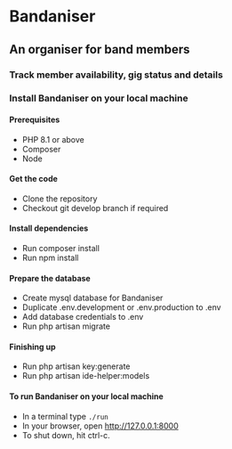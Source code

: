 # Bandaniser
## An organiser for band members

### Track member availability, gig status and details


### Install Bandaniser on your local machine

#### Prerequisites
- PHP 8.1 or above
- Composer
- Node

#### Get the code
- Clone the repository
- Checkout git develop branch if required 

#### Install dependencies
- Run composer install
- Run npm install

#### Prepare the database
- Create mysql database for Bandaniser
- Duplicate .env.development or .env.production to .env
- Add database credentials to .env
- Run php artisan migrate

#### Finishing up
- Run php artisan key:generate
- Run php artisan ide-helper:models

#### To run Bandaniser on your local machine
- In a terminal type `./run`
- In your browser, open http://127.0.0.1:8000
- To shut down, hit ctrl-c. 
